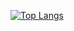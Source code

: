 [![Top Langs](https://github-readme-stats.vercel.app/api/top-langs/?username=Dragontamer7866)](https://github.com/Dragontamer7866/Cyberpatriots24-25)
